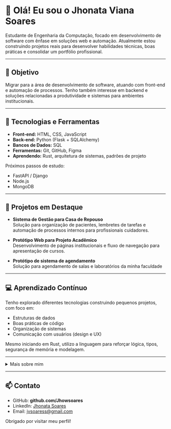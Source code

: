 # 👋 Olá! Eu sou o Jhonata Viana Soares

Estudante de Engenharia da Computação, focado em desenvolvimento de software com ênfase em soluções web e automação. Atualmente estou construindo projetos reais para desenvolver habilidades técnicas, boas práticas e consolidar um portfólio profissional.

---

## 🎯 Objetivo
Migrar para a área de desenvolvimento de software, atuando com front-end e automação de processos. Tenho também interesse em backend e soluções relacionadas a produtividade e sistemas para ambientes institucionais.

---

## 🧩 Tecnologias e Ferramentas
- **Front-end:** HTML, CSS, JavaScript  
- **Back-end:** Python (Flask + SQLAlchemy)  
- **Bancos de Dados:** SQL  
- **Ferramentas:** Git, GitHub, Figma  
- **Aprendendo:** Rust, arquitetura de sistemas, padrões de projeto  

Próximos passos de estudo:
- FastAPI / Django
- Node.js
- MongoDB

---

## 🚀 Projetos em Destaque
- **Sistema de Gestão para Casa de Repouso**  
  Solução para organização de pacientes, lembretes de tarefas e automação de processos internos para profissionais cuidadores.

- **Protótipo Web para Projeto Acadêmico**  
  Desenvolvimento de páginas institucionais e fluxo de navegação para apresentação de cursos.

- **Protótipo de sistema de agendamento**  
  Solução para agendamento de salas e laboratórios da minha faculdade

---

## 💻 Aprendizado Contínuo
Tenho explorado diferentes tecnologias construindo pequenos projetos, com foco em:
- Estruturas de dados
- Boas práticas de código
- Organização de sistemas
- Comunicação com usuários (design e UX)

Mesmo iniciando em Rust, utilizo a linguagem para reforçar lógica, tipos, segurança de memória e modelagem.

---

<details>
  <summary>Mais sobre mim</summary>

  🌿 Projeto de Extensão — Sistema de Apoio para Casa de Repouso

Atualmente participo de um projeto de extensão acadêmica com foco em desenvolver uma solução para otimizar o cuidado a idosos em uma casa de repouso local. O projeto envolve:

🔎 Pesquisa de campo

- Visitas presenciais à instituição (Morada do Saber)

- Identificação de dores reais:

  - lembretes manuais em post-its

  - ausência de alertas para medicamentos

  - dificuldade em rastrear tarefas pendentes

  - retrabalho administrativo

🧠 Levantamento de requisitos

- Entrevista com cuidadores e enfermeiros

- Mapeamento de fluxos de trabalho

- Priorização de funcionalidades com stakeholders

🧩 Prototipação

- Desenvolvimento de telas no Figma

- Organização da jornada de usuário

- Refinamento visual e usabilidade

💻 Desenvolvimento de software

- Arquitetura inicial do sistema web

- Cadastro de pacientes e rotinas personalizadas

- Lembretes automatizados para medicamentos e tarefas


🌱 Impacto social

- O sistema reduz:

  - risco de esquecimentos

  - sobrecarga operacional

  - retrabalho manual

  - perda de informações

- E promove:

  - qualidade de vida aos idosos

  - eficiência da equipe

  - rastreabilidade de informações

  - centralização confiável de dados

🌎 ODS relacionada

Objetivo de Desenvolvimento Sustentável nº 3 — Saúde e Bem-Estar
Apoia diretamente qualidade de atendimento e monitoramento de saúde.
</details>

---

## 📫 Contato
- GitHub: **github.com/Jhowsoares**
- LinkedIn: [Jhonata Soares](https://www.linkedin.com/in/jhonata-soaress/)
- Email: jvsoaress@gmail.com

Obrigado por visitar meu perfil!
